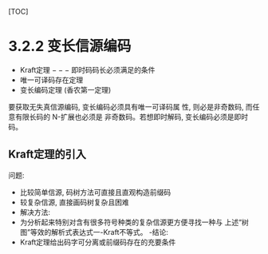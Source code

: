 [TOC]

# 3.2.2 变长信源编码

- Kraft定理 $---$ 即时码码长必须满足的条件
- 唯一可译码存在定理
- 变长编码定理 (香农第一定理)

要获取无失真信源编码, 变长编码必须具有唯一可译码属 性, 则必是非奇数码, 而任意有限长码的 $\mathrm{N}$-扩展也必须是 非奇数码。若想即时解码, 变长编码必须是即时码。

## Kraft定理的引入

问题:

- 比较简单信源, 码树方法可直接且直观构造前缀码
- 较复杂信源, 直接画码树复杂且困难
- 解决方法:
- 为分析起来特别对含有很多符号种类的复杂信源更方便寻找一种与 上述“树图”等效的解析式表达式一-Kraft不等式。
-结论:
- Kraft定理给出码字可分离或前缀码存在的充要条件